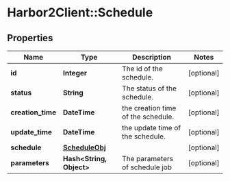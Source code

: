 # Harbor2Client::Schedule

## Properties
Name | Type | Description | Notes
------------ | ------------- | ------------- | -------------
**id** | **Integer** | The id of the schedule. | [optional] 
**status** | **String** | The status of the schedule. | [optional] 
**creation_time** | **DateTime** | the creation time of the schedule. | [optional] 
**update_time** | **DateTime** | the update time of the schedule. | [optional] 
**schedule** | [**ScheduleObj**](ScheduleObj.md) |  | [optional] 
**parameters** | **Hash&lt;String, Object&gt;** | The parameters of schedule job | [optional] 


